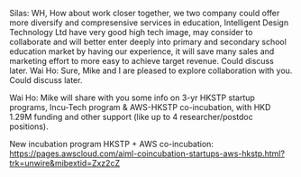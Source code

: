 Silas: WH, How about work closer together, we two company could offer more diversify and compresensive services in education, Intelligent Design Technology Ltd have very good high tech image, may consider to collaborate and will better enter deeply into primary and secondary school education market by having our experience, it will save many sales and marketing effort to more easy to achieve target revenue.  Could discuss later.
Wai Ho: Sure, Mike and I are pleased to explore collaboration with you. Could discuss later.

Wai Ho: Mike will share with you some info on 3-yr HKSTP startup programs, Incu-Tech program & AWS-HKSTP co-incubation, with HKD 1.29M funding and other support (like up to 4 researcher/postdoc positions).

New incubation program HKSTP + AWS co-incubation: 
https://pages.awscloud.com/aiml-coincubation-startups-aws-hkstp.html?trk=unwire&mibextid=Zxz2cZ

